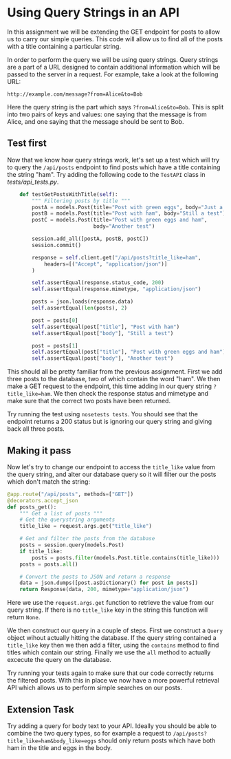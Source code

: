 [//]: <> (name: Using Query Strings in an API )
[//]: <> (author: Joe Turner)
[//]: <> (type: code along)
[//]: <> (time: 60)

# Using Query Strings in an API

In this assignment we will be extending the GET endpoint for posts to allow us to carry our simple queries.  This code will allow us to find all of the posts with a title containing a particular string.

In order to perform the query we will be using query strings.  Query strings are a part of a URL designed to contain additional information which will be passed to the server in a request.  For example, take a look at the following URL:

```
http://example.com/message?from=Alice&to=Bob
```

Here the query string is the part which says `?from=Alice&to=Bob`.  This is split into two pairs of keys and values: one saying that the message is from Alice, and one saying that the message should be sent to Bob.

## Test first

Now that we know how query strings work, let's set up a test which will try to query the `/api/posts` endpoint to find posts which have a title containing the string "ham".  Try adding the following code to the `TestAPI` class in *tests/api_tests.py*.

```python
    def testGetPostsWithTitle(self):
        """ Filtering posts by title """
        postA = models.Post(title="Post with green eggs", body="Just a test")
        postB = models.Post(title="Post with ham", body="Still a test")
        postC = models.Post(title="Post with green eggs and ham",
                            body="Another test")

        session.add_all([postA, postB, postC])
        session.commit()

        response = self.client.get("/api/posts?title_like=ham",
            headers=[("Accept", "application/json")]
        )

        self.assertEqual(response.status_code, 200)
        self.assertEqual(response.mimetype, "application/json")

        posts = json.loads(response.data)
        self.assertEqual(len(posts), 2)

        post = posts[0]
        self.assertEqual(post["title"], "Post with ham")
        self.assertEqual(post["body"], "Still a test")

        post = posts[1]
        self.assertEqual(post["title"], "Post with green eggs and ham")
        self.assertEqual(post["body"], "Another test")
```

This should all be pretty familiar from the previous assignment.  First we add three posts to the database, two of which contain the word "ham".  We then make a GET request to the endpoint, this time adding in our query string `?title_like=ham`.  We then check the response status and mimetype and make sure that the correct two posts have been returned.

Try running the test using `nosetests tests`.  You should see that the endpoint returns a 200 status but is ignoring our query string and giving back all three posts.

## Making it pass

Now let's try to change our endpoint to access the `title_like` value from the query string, and alter our database query so it will filter our the posts which don't match the string:

```python
@app.route("/api/posts", methods=["GET"])
@decorators.accept_json
def posts_get():
    """ Get a list of posts """
    # Get the querystring arguments
    title_like = request.args.get("title_like")

    # Get and filter the posts from the database
    posts = session.query(models.Post)
    if title_like:
        posts = posts.filter(models.Post.title.contains(title_like)))
    posts = posts.all()

    # Convert the posts to JSON and return a response
    data = json.dumps([post.asDictionary() for post in posts])
    return Response(data, 200, mimetype="application/json")
```

Here we use the `request.args.get` function to retrieve the value from our query string.  If there is no `title_like` key in the string this function will return `None`.

We then construct our query in a couple of steps.  First we construct a `Query` object wihout actually hitting the database.  If the query string contained a `title_like` key then we then add a filter, using the `contains` method to find titles which contain our string.  Finally we use the `all` method to actually excecute the query on the database.

Try running your tests again to make sure that our code correctly returns the filtered posts.  With this in place we now have a more powerful retrieval API which allows us to perform simple searches on our posts.

## Extension Task

Try adding a query for body text to your API.  Ideally you should be able to combine the two query types, so for example a request to `/api/posts?title_like=ham&body_like=eggs` should only return posts which have both ham in the title and eggs in the body.
